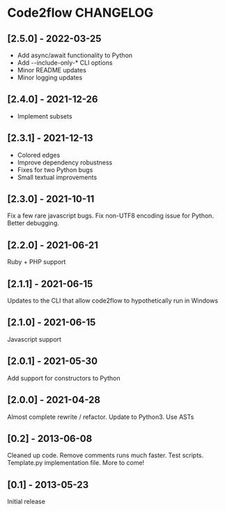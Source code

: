 # Code2flow CHANGELOG

## [2.5.0] - 2022-03-25
- Add async/await functionality to Python
- Add --include-only-* CLI options
- Minor README updates
- Minor logging updates

## [2.4.0] - 2021-12-26
- Implement subsets

## [2.3.1] - 2021-12-13
- Colored edges
- Improve dependency robustness
- Fixes for two Python bugs
- Small textual improvements

## [2.3.0] - 2021-10-11
Fix a few rare javascript bugs. Fix non-UTF8 encoding issue for Python. Better debugging.

## [2.2.0] - 2021-06-21
Ruby + PHP support

## [2.1.1] - 2021-06-15
Updates to the CLI that allow code2flow to hypothetically run in Windows

## [2.1.0] - 2021-06-15
Javascript support

## [2.0.1] - 2021-05-30
Add support for constructors to Python

## [2.0.0] - 2021-04-28
Almost complete rewrite / refactor. Update to Python3. Use ASTs

## [0.2] - 2013-06-08
Cleaned up code. Remove comments runs much faster. Test scripts. Template.py implementation file. More to come!

## [0.1] - 2013-05-23
Initial release 
